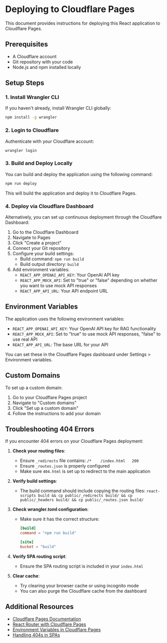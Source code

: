 # Deploying to Cloudflare Pages

This document provides instructions for deploying this React application to Cloudflare Pages.

## Prerequisites

- A Cloudflare account
- Git repository with your code
- Node.js and npm installed locally

## Setup Steps

### 1. Install Wrangler CLI

If you haven't already, install Wrangler CLI globally:

```bash
npm install -g wrangler
```

### 2. Login to Cloudflare

Authenticate with your Cloudflare account:

```bash
wrangler login
```

### 3. Build and Deploy Locally

You can build and deploy the application using the following command:

```bash
npm run deploy
```

This will build the application and deploy it to Cloudflare Pages.

### 4. Deploy via Cloudflare Dashboard

Alternatively, you can set up continuous deployment through the Cloudflare Dashboard:

1. Go to the Cloudflare Dashboard
2. Navigate to Pages
3. Click "Create a project"
4. Connect your Git repository
5. Configure your build settings:
   - Build command: `npm run build`
   - Build output directory: `build`
6. Add environment variables:
   - `REACT_APP_OPENAI_API_KEY`: Your OpenAI API key
   - `REACT_APP_MOCK_API`: Set to "true" or "false" depending on whether you want to use mock API responses
   - `REACT_APP_API_URL`: Your API endpoint URL

## Environment Variables

The application uses the following environment variables:

- `REACT_APP_OPENAI_API_KEY`: Your OpenAI API key for RAG functionality
- `REACT_APP_MOCK_API`: Set to "true" to use mock API responses, "false" to use real API
- `REACT_APP_API_URL`: The base URL for your API

You can set these in the Cloudflare Pages dashboard under Settings > Environment variables.

## Custom Domains

To set up a custom domain:

1. Go to your Cloudflare Pages project
2. Navigate to "Custom domains"
3. Click "Set up a custom domain"
4. Follow the instructions to add your domain

## Troubleshooting 404 Errors

If you encounter 404 errors on your Cloudflare Pages deployment:

1. **Check your routing files**:
   - Ensure `_redirects` file contains: `/*    /index.html   200`
   - Ensure `_routes.json` is properly configured
   - Make sure `404.html` is set up to redirect to the main application

2. **Verify build settings**:
   - The build command should include copying the routing files: 
     `react-scripts build && cp public/_redirects build/ && cp public/_headers build/ && cp public/_routes.json build/`

3. **Check wrangler.toml configuration**:
   - Make sure it has the correct structure:
     ```toml
     [build]
     command = "npm run build"
     
     [site]
     bucket = "build"
     ```

4. **Verify SPA routing script**:
   - Ensure the SPA routing script is included in your `index.html`

5. **Clear cache**:
   - Try clearing your browser cache or using incognito mode
   - You can also purge the Cloudflare cache from the dashboard

## Additional Resources

- [Cloudflare Pages Documentation](https://developers.cloudflare.com/pages/)
- [React Router with Cloudflare Pages](https://developers.cloudflare.com/pages/framework-guides/deploy-a-react-application/)
- [Environment Variables in Cloudflare Pages](https://developers.cloudflare.com/pages/platform/build-configuration/#environment-variables)
- [Handling 404s in SPAs](https://developers.cloudflare.com/pages/platform/serving-pages/#single-page-application-spa-routing) 